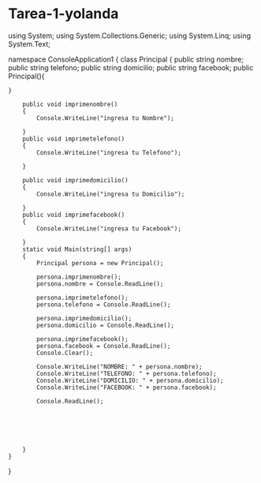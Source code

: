 Tarea-1-yolanda
===============


using System;
using System.Collections.Generic;
using System.Linq;
using System.Text;

namespace ConsoleApplication1
{
    class Principal
    {
        public string nombre;
        public string telefono;
        public string domicilio;
        public string facebook;
        public Principal(){




    }

        public void imprimenombre()
        {
            Console.WriteLine("ingresa tu Nombre");

        }
        public void imprimetelefono()
        {
            Console.WriteLine("ingresa tu Telefono");

        }
       
        public void imprimedomicilio()
        {
            Console.WriteLine("ingresa tu Domicilio");

        }
        public void imprimefacebook()
        {
            Console.WriteLine("ingresa tu Facebook");

        }
        static void Main(string[] args)
        {
            Principal persona = new Principal();

            persona.imprimenombre();
            persona.nombre = Console.ReadLine();
           
            persona.imprimetelefono();
            persona.telefono = Console.ReadLine();
            
            persona.imprimedomicilio();
            persona.domicilio = Console.ReadLine();
           
            persona.imprimefacebook();
            persona.facebook = Console.ReadLine();
            Console.Clear();
            
            Console.WriteLine("NOMBRE: " + persona.nombre);
            Console.WriteLine("TELEFONO: " + persona.telefono);
            Console.WriteLine("DOMICILIO: " + persona.domicilio);
            Console.WriteLine("FACEBOOK: " + persona.facebook);
            
            Console.ReadLine();






        }
    }
}
